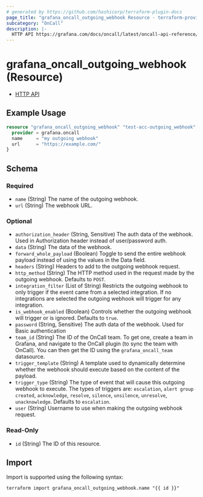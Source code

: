 ```yaml
---
# generated by https://github.com/hashicorp/terraform-plugin-docs
page_title: "grafana_oncall_outgoing_webhook Resource - terraform-provider-grafana"
subcategory: "OnCall"
description: |-
  HTTP API https://grafana.com/docs/oncall/latest/oncall-api-reference/outgoing_webhooks/
---
```


# grafana_oncall_outgoing_webhook (Resource)

* [HTTP API](https://grafana.com/docs/oncall/latest/oncall-api-reference/outgoing_webhooks/)

## Example Usage

```terraform
resource "grafana_oncall_outgoing_webhook" "test-acc-outgoing_webhook" {
  provider = grafana.oncall
  name     = "my outgoing webhook"
  url      = "https://example.com/"
}
```

<!-- schema generated by tfplugindocs -->
## Schema

### Required

- `name` (String) The name of the outgoing webhook.
- `url` (String) The webhook URL.

### Optional

- `authorization_header` (String, Sensitive) The auth data of the webhook. Used in Authorization header instead of user/password auth.
- `data` (String) The data of the webhook.
- `forward_whole_payload` (Boolean) Toggle to send the entire webhook payload instead of using the values in the Data field.
- `headers` (String) Headers to add to the outgoing webhook request.
- `http_method` (String) The HTTP method used in the request made by the outgoing webhook. Defaults to `POST`.
- `integration_filter` (List of String) Restricts the outgoing webhook to only trigger if the event came from a selected integration. If no integrations are selected the outgoing webhook will trigger for any integration.
- `is_webhook_enabled` (Boolean) Controls whether the outgoing webhook will trigger or is ignored. Defaults to `true`.
- `password` (String, Sensitive) The auth data of the webhook. Used for Basic authentication
- `team_id` (String) The ID of the OnCall team. To get one, create a team in Grafana, and navigate to the OnCall plugin (to sync the team with OnCall). You can then get the ID using the `grafana_oncall_team` datasource.
- `trigger_template` (String) A template used to dynamically determine whether the webhook should execute based on the content of the payload.
- `trigger_type` (String) The type of event that will cause this outgoing webhook to execute. The types of triggers are: `escalation`, `alert group created`, `acknowledge`, `resolve`, `silence`, `unsilence`, `unresolve`, `unacknowledge`. Defaults to `escalation`.
- `user` (String) Username to use when making the outgoing webhook request.

### Read-Only

- `id` (String) The ID of this resource.

## Import

Import is supported using the following syntax:

```shell
terraform import grafana_oncall_outgoing_webhook.name "{{ id }}"
```
